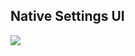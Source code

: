 

## Native Settings UI
![](https://cdn.jsdelivr.net/gh/justarandomguyintheinternet/keanuWheeze/nativeSettingsImages/main.gif)
